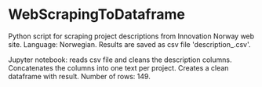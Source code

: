 # WebScrapingToDataframe
Python script for scraping project descriptions from Innovation Norway web site. Language: Norwegian.
Results are saved as csv file 'description_.csv'.

Jupyter notebook: reads csv file and cleans the description columns.
Concatenates the columns into one text per project. 
Creates a clean dataframe with result.
Number of rows: 149.
